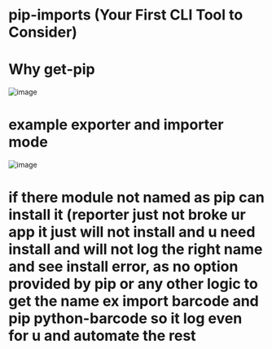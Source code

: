 # pip-imports (Your First CLI Tool to Consider) 

# Why get-pip
![image](https://github.com/user-attachments/assets/3eef1149-7db0-4a6e-86b4-892cf8135301)


# example exporter and importer mode 

![image](https://github.com/user-attachments/assets/312265e5-8800-4e44-a6fe-a9a64ef42ca9)

# if there module not named as pip can install it (reporter just not broke ur app it just will not install and u need install and will not log the right name and see install error, as no option provided by pip or any other logic to get the name ex import barcode and pip python-barcode so it log even for u and automate the rest 
